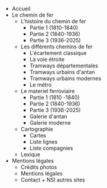 * Accueil
* Le chemin de fer
    * L'histoire du chemin de fer
        * Partie 1 (1810-1840)
        * Partie 2 (1840-1936)
        * Partie 3 (1936-2025)
    * Les différents chemins de fer
        * L'écartement classique
        * La voie étroite
        * Tramways départementales
        * Tramways urbains d'antan
        * Tramways urbains modernes
        * Le métro
    * Le materiel ferroviaire
        * Partie 1 (1810 -1840)
        * Partie 2 (1840-1936)
        * Partie 3 (1936-2025)
        * Galerie d'antan
        * Galerie moderne
    * Cartographie
        * Cartes
        * Liste lignes
        * Liste compagnies
    * Lexique
* Mentions légales
    * Crédits photos
    * Mentions légales
    * Contact + NSI autres sites